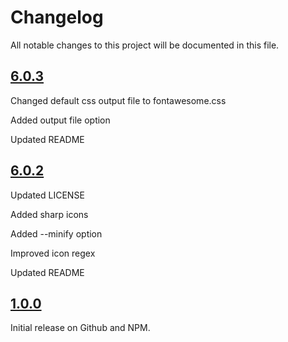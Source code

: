 # Changelog

All notable changes to this project will be documented in this file.

## [6.0.3](https://github.com/optimuspwnius/fontawesome-subset/releases/tag/6.0.3)

Changed default css output file to fontawesome.css

Added output file option

Updated README

## [6.0.2](https://github.com/optimuspwnius/fontawesome-subset/releases/tag/6.0.2)

Updated LICENSE

Added sharp icons

Added --minify option

Improved icon regex

Updated README

## [1.0.0](https://github.com/optimuspwnius/fontawesome-subset/releases/tag/1.0.0)

Initial release on Github and NPM.